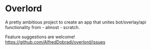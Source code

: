 # Overlord

A pretty ambitious project to create an app that unites bot/overlay/api functionality from - almost - scratch.

Feature suggestions are welcome! https://github.com/AlfredDobradi/overlord/issues
